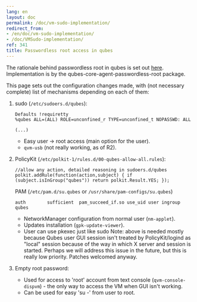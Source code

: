 ```yaml
---
lang: en
layout: doc
permalink: /doc/vm-sudo-implementation/
redirect_from:
- /en/doc/vm-sudo-implementation/
- /doc/VMSudo-implementation/
ref: 341
title: Passwordless root access in qubes
---
```


The rationale behind passwordless root in qubes is set out [here](/doc/vm-sudo).  Implementation is by the qubes-core-agent-passwordless-root package.

This page sets out the configuration changes made, with (not necessary complete) list of mechanisms depending on each of them:

1. sudo (`/etc/sudoers.d/qubes`):

    ```
    Defaults !requiretty
    %qubes ALL=(ALL) ROLE=unconfined_r TYPE=unconfined_t NOPASSWD: ALL

    (...)
    ```

    - Easy user -> root access (main option for the user).
    - `qvm-usb` (not really working, as of R2).

2. PolicyKit (`/etc/polkit-1/rules.d/00-qubes-allow-all.rules`):

    ```
    //allow any action, detailed reasoning in sudoers.d/qubes
    polkit.addRule(function(action,subject) { if (subject.isInGroup("qubes")) return polkit.Result.YES; });

    ```

    PAM (`/etc/pam.d/su.qubes` or `/usr/share/pam-configs/su.qubes`)
    ```
    auth    	sufficient	pam_succeed_if.so use_uid user ingroup qubes
    ```

    - NetworkManager configuration from normal user (`nm-applet`).
    - Updates installation (`gpk-update-viewer`).
    - User can use pkexec just like sudo Note: above is needed mostly because Qubes user GUI session isn't treated by PolicyKit/logind as "local" session because of the way in which X server and session is started.
      Perhaps we will address this issue in the future, but this is really low priority.
      Patches welcomed anyway.

3. Empty root password:
    - Used for access to 'root' account from text console (`qvm-console-dispvm`) - the only way to access the VM when GUI isn't working.
    - Can be used for easy 'su -' from user to root.

